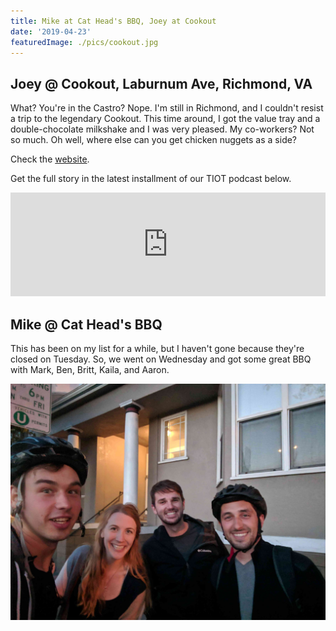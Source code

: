 ```yaml
---
title: Mike at Cat Head's BBQ, Joey at Cookout
date: '2019-04-23'
featuredImage: ./pics/cookout.jpg
---
```


## Joey @ Cookout, Laburnum Ave, Richmond, VA

What? You're in the Castro? Nope. I'm still in Richmond, and I couldn't resist
a trip to the legendary Cookout. This time around, I got the value tray and a
double-chocolate milkshake and I was very pleased. My co-workers? Not so much.
Oh well, where else can you get chicken nuggets as a side?

Check the
[website](https://cookout.com/location/%E2%80%8Evirginia-richmond-4300-s-laburnum-ave/).

Get the full story in the latest installment of our TIOT podcast below.

<iframe width="100%" height="166" scrolling="no" frameborder="no"
allow="autoplay"
src="https://w.soundcloud.com/player/?url=https%3A//api.soundcloud.com/tracks/614489733&color=%23ff5500&auto_play=false&hide_related=false&show_comments=true&show_user=true&show_reposts=false&show_teaser=true"></iframe>

## Mike @ Cat Head's BBQ

This has been on my list for a while, but I haven't gone because they're closed
on Tuesday. So, we went on Wednesday and got some great BBQ with Mark, Ben,
Britt, Kaila, and Aaron.

![BBQ](./pics/cats_head_bbq.jpg)
